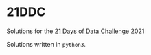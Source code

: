 # 21DDC

Solutions for the [21 Days of Data Challenge](https://data-challenge.lighthouselabs.ca/) 2021

Solutions written in `python3`.
